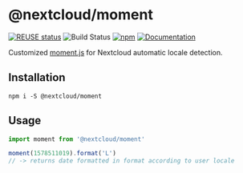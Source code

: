 <!--
  - SPDX-FileCopyrightText: 2019 Nextcloud GmbH and Nextcloud contributors
  - SPDX-License-Identifier: GPL-3.0-or-later
-->

# @nextcloud/moment

[![REUSE status](https://api.reuse.software/badge/github.com/nextcloud-libraries/nextcloud-moment)](https://api.reuse.software/info/github.com/nextcloud-libraries/nextcloud-moment)
![Build Status](https://img.shields.io/github/actions/workflow/status/nextcloud-libraries/nextcloud-moment/lint-eslint.yml)
[![npm](https://img.shields.io/npm/v/@nextcloud/moment.svg)](https://www.npmjs.com/package/@nextcloud/moment)
[![Documentation](https://img.shields.io/badge/Documentation-online-brightgreen)](https://nextcloud.github.io/nextcloud-moment/)

Customized [moment.js](https://momentjs.com/) for Nextcloud automatic locale detection.

## Installation

```
npm i -S @nextcloud/moment
```

## Usage

```js
import moment from '@nextcloud/moment'

moment(1578511019).format('L')
// -> returns date formatted in format according to user locale
```
